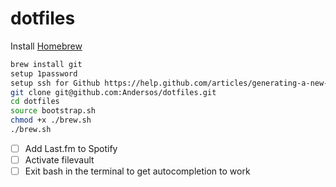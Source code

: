 # dotfiles

Install [Homebrew](http://brew.sh/)
```bash
brew install git
setup 1password
setup ssh for Github https://help.github.com/articles/generating-a-new-ssh-key-and-adding-it-to-the-ssh-agent/
git clone git@github.com:Andersos/dotfiles.git
cd dotfiles
source bootstrap.sh
chmod +x ./brew.sh
./brew.sh
```
- [ ] Add Last.fm to Spotify  
- [ ] Activate filevault  
- [ ] Exit bash in the terminal to get autocompletion to work
